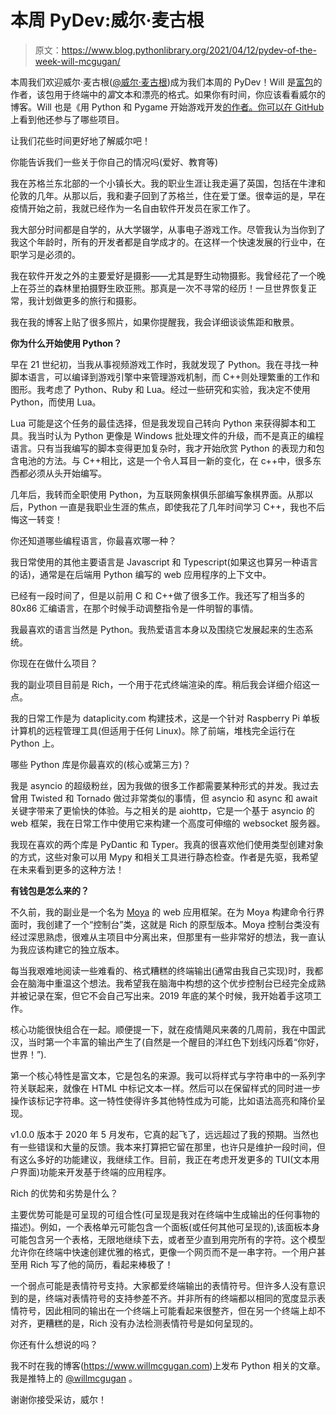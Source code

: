 # 本周 PyDev:威尔·麦古根

> 原文：<https://www.blog.pythonlibrary.org/2021/04/12/pydev-of-the-week-will-mcgugan/>

本周我们欢迎威尔·麦古根([@威尔·麦古根](https://twitter.com/willmcgugan))成为我们本周的 PyDev！Will 是[富包](https://github.com/willmcgugan/rich)的作者，该包用于终端中的*富*文本和漂亮的格式。如果你有时间，你应该看看威尔的博客。Will 也是《用 Python 和 Pygame 开始游戏开发[的作者。你可以在 GitHub](https://www.apress.com/gp/book/9781590598726) 上看到他还参与了哪些项目。

让我们花些时间更好地了解威尔吧！

你能告诉我们一些关于你自己的情况吗(爱好、教育等)

我在苏格兰东北部的一个小镇长大。我的职业生涯让我走遍了英国，包括在牛津和伦敦的几年。从那以后，我和妻子回到了苏格兰，住在爱丁堡。很幸运的是，早在疫情开始之前，我就已经作为一名自由软件开发员在家工作了。

我大部分时间都是自学的，从大学辍学，从事电子游戏工作。尽管我认为当你到了我这个年龄时，所有的开发者都是自学成才的。在这样一个快速发展的行业中，在职学习是必须的。

我在软件开发之外的主要爱好是摄影——尤其是野生动物摄影。我曾经花了一个晚上在芬兰的森林里拍摄野生欧亚熊。那真是一次不寻常的经历！一旦世界恢复正常，我计划做更多的旅行和摄影。

我在我的博客上贴了很多照片，如果你提醒我，我会详细谈谈焦距和散景。

**你为什么开始使用 Python？**

早在 21 世纪初，当我从事视频游戏工作时，我就发现了 Python。我在寻找一种脚本语言，可以编译到游戏引擎中来管理游戏机制，而 C++则处理繁重的工作和图形。我考虑了 Python、Ruby 和 Lua。经过一些研究和实验，我决定不使用 Python，而使用 Lua。

Lua 可能是这个任务的最佳选择，但是我发现自己转向 Python 来获得脚本和工具。我当时认为 Python 更像是 Windows 批处理文件的升级，而不是真正的编程语言。只有当我编写的脚本变得更加复杂时，我才开始欣赏 Python 的表现力和包含电池的方法。与 C++相比，这是一个令人耳目一新的变化，在 c++中，很多东西都必须从头开始编写。

几年后，我转而全职使用 Python，为互联网象棋俱乐部编写象棋界面。从那以后，Python 一直是我职业生涯的焦点，即使我花了几年时间学习 C++，我也不后悔这一转变！

你还知道哪些编程语言，你最喜欢哪一种？

我日常使用的其他主要语言是 Javascript 和 Typescript(如果这也算另一种语言的话)，通常是在后端用 Python 编写的 web 应用程序的上下文中。

已经有一段时间了，但是以前用 C 和 C++做了很多工作。我还写了相当多的 80x86 汇编语言，在那个时候手动调整指令是一件明智的事情。

我最喜欢的语言当然是 Python。我热爱语言本身以及围绕它发展起来的生态系统。

你现在在做什么项目？

我的副业项目目前是 Rich，一个用于花式终端渲染的库。稍后我会详细介绍这一点。

我的日常工作是为 dataplicity.com 构建技术，这是一个针对 Raspberry Pi 单板计算机的远程管理工具(但适用于任何 Linux)。除了前端，堆栈完全运行在 Python 上。

哪些 Python 库是你最喜欢的(核心或第三方)？

我是 asyncio 的超级粉丝，因为我做的很多工作都需要某种形式的并发。我过去曾用 Twisted 和 Tornado 做过非常类似的事情，但 asyncio 和 async 和 await 关键字带来了更愉快的体验。与之相关的是 aiohttp，它是一个基于 asyncio 的 web 框架，我在日常工作中使用它来构建一个高度可伸缩的 websocket 服务器。

我现在喜欢的两个库是 PyDantic 和 Typer。我真的很喜欢他们使用类型创建对象的方式，这些对象可以用 Mypy 和相关工具进行静态检查。作者是先驱，我希望在未来看到更多的这种方法！

**有钱包是怎么来的？**

不久前，我的副业是一个名为 [Moya](https://www.moyaproject.com/) 的 web 应用框架。在为 Moya 构建命令行界面时，我创建了一个“控制台”类，这就是 Rich 的原型版本。Moya 控制台类没有经过深思熟虑，很难从主项目中分离出来，但那里有一些非常好的想法，我一直认为我应该构建它的独立版本。

每当我艰难地阅读一些难看的、格式糟糕的终端输出(通常由我自己实现)时，我都会在脑海中重温这个想法。我希望我在脑海中构想的这个优步控制台已经完全成熟并被记录在案，但它不会自己写出来。2019 年底的某个时候，我开始着手这项工作。

核心功能很快组合在一起。顺便提一下，就在疫情飓风来袭的几周前，我在中国武汉，当时第一个丰富的输出产生了(自然是一个醒目的洋红色下划线闪烁着“你好，世界！”).

第一个核心特性是富文本，它是包名的来源。我可以将样式与字符串中的一系列字符关联起来，就像在 HTML 中标记文本一样。然后可以在保留样式的同时进一步操作该标记字符串。这一特性使得许多其他特性成为可能，比如语法高亮和降价呈现。

v1.0.0 版本于 2020 年 5 月发布，它真的起飞了，远远超过了我的预期。当然也有一些错误和大量的反馈。我本来打算把它留在那里，也许只是维护一段时间，但有这么多好的功能建议，我继续工作。目前，我正在考虑开发更多的 TUI(文本用户界面)功能来开发基于终端的应用程序。

Rich 的优势和劣势是什么？

主要优势可能是可呈现的可组合性(可呈现是我对在终端中生成输出的任何事物的描述)。例如，一个表格单元可能包含一个面板(或任何其他可呈现的),该面板本身可能包含另一个表格，无限地继续下去，或者至少直到用完所有的字符。这个模型允许你在终端中快速创建优雅的格式，更像一个网页而不是一串字符。一个用户甚至用 Rich 写了他的简历，看起来棒极了！

一个弱点可能是表情符号支持。大家都爱终端输出的表情符号。但许多人没有意识到的是，终端对表情符号的支持参差不齐。并非所有的终端都以相同的宽度显示表情符号，因此相同的输出在一个终端上可能看起来很整齐，但在另一个终端上却不对齐，更糟糕的是，Rich 没有办法检测表情符号是如何呈现的。

你还有什么想说的吗？

我不时在我的博客(https://www.willmcgugan.com)上发布 Python 相关的文章。我是推特上的 [@willmcgugan](https://twitter.com/willmcgugan) 。

谢谢你接受采访，威尔！